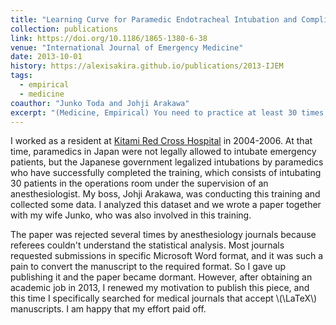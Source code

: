 ```yaml
---
title: "Learning Curve for Paramedic Endotracheal Intubation and Complications"
collection: publications
link: https://doi.org/10.1186/1865-1380-6-38
venue: "International Journal of Emergency Medicine"
date: 2013-10-01
history: https://alexisakira.github.io/publications/2013-IJEM
tags:
  - empirical
  - medicine
coauthor: "Junko Toda and Johji Arakawa"
excerpt: "(Medicine, Empirical) You need to practice at least 30 times to intubate a patient consistently."
---
```


I worked as a resident at [Kitami Red Cross Hospital](https://www.kitami.jrc.or.jp/) in 2004-2006. At that time, paramedics in Japan were not legally allowed to intubate emergency patients, but the Japanese government legalized intubations by paramedics who have successfully completed the training, which consists of intubating 30 patients in the operations room under the supervision of an anesthesiologist. My boss, Johji Arakawa, was conducting this training and collected some data. I analyzed this dataset and we wrote a paper together with my wife Junko, who was also involved in this training.

The paper was rejected several times by anesthesiology journals because referees couldn't understand the statistical analysis. Most journals requested submissions in specific Microsoft Word format, and it was such a pain to convert the manuscript to the required format. So I gave up publishing it and the paper became dormant. However, after obtaining an academic job in 2013, I renewed my motivation to publish this piece, and this time I specifically searched for medical journals that accept \\(\LaTeX\\) manuscripts. I am happy that my effort paid off.